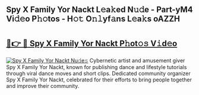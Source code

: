 ## Spy X Family Yor Nackt L𝚎a𝚔ed N𝚞𝚍e - Part-yM4 Vi𝚍𝚎o P𝚑𝚘tos - H𝚘𝚝 O𝚗𝚕yf𝚊ns L𝚎a𝚔s oAZZH

# <h2><a href="http://kfen316.oniu.top/?m=Spy+X+Family+Yor+Nackt">🔗👉 🔴 Spy X Family Yor Nackt P𝚑ot𝚘𝚜 V𝚒d𝚎o</a></h2>

[![Spy X Family Yor Nackt Nu𝚍e𝚜](https://i.imgur.com/0qMVB7G.gif)](http://kfen316.oniu.top/?m=Spy+X+Family+Yor+Nackt)
Cybernetic artist and amusement giver Spy X Family Yor Nackt, known for publishing dance and lifestyle tutorials through viral dance moves and short clips. Dedicated community organizer Spy X Family Yor Nackt, celebrated for their efforts to bring people together and improve their community.  
